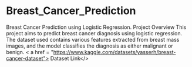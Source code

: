 # Breast_Cancer_Prediction
Breast Cancer Prediction using Logistic Regression.  Project Overview This project aims to predict breast cancer diagnosis using logistic regression. The dataset used contains various features extracted from breast mass images, and the model classifies the diagnosis as either malignant or benign.
 < a href = "https://www.kaggle.com/datasets/yasserh/breast-cancer-dataset"> Dataset Link</>
